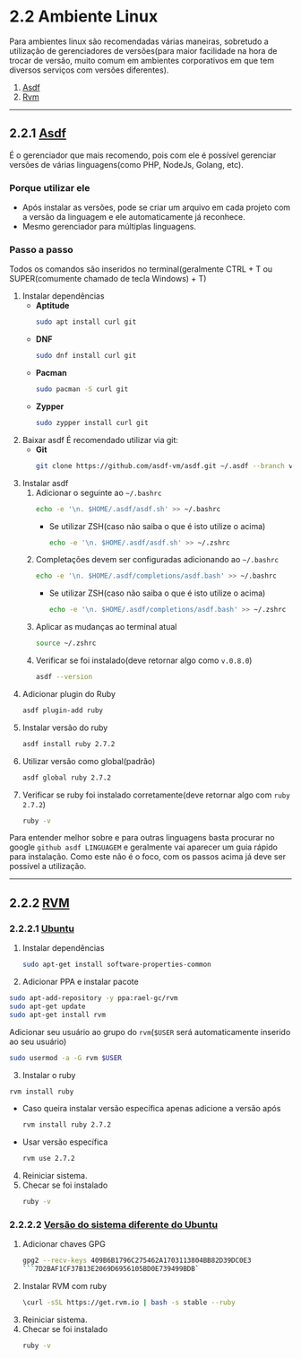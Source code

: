 # 2.2 Ambiente Linux

Para ambientes linux são recomendadas várias maneiras, sobretudo a utilização de gerenciadores de versões(para maior facilidade na hora de trocar de versão, muito comum em ambientes corporativos em que tem diversos serviços com versões diferentes).

1. [Asdf](#221-asdf)
2. [Rvm](#222-rvm)

---

## 2.2.1 [Asdf](https://github.com/asdf-vm/asdf)

É o gerenciador que mais recomendo, pois com ele é possível gerenciar versões de várias linguagens(como PHP, NodeJs, Golang, etc).

### Porque utilizar ele

- Após instalar as versões, pode se criar um arquivo em cada projeto com a versão da linguagem e ele automaticamente já reconhece.
- Mesmo gerenciador para múltiplas linguagens.

### Passo a passo

Todos os comandos são inseridos no terminal(geralmente CTRL + T ou SUPER(comumente chamado de tecla Windows) + T)

1. Instalar dependências
   - **Aptitude**
     ```bash
     sudo apt install curl git
     ```
   - **DNF**
     ```bash
     sudo dnf install curl git
     ```
   - **Pacman**
     ```bash
     sudo pacman -S curl git
     ```
   - **Zypper**
     ```bash
     sudo zypper install curl git
     ```
2. Baixar asdf
   É recomendado utilizar via git:
   - **Git**
     ```bash
     git clone https://github.com/asdf-vm/asdf.git ~/.asdf --branch v0.8.1
     ```
3. Instalar asdf
   1. Adicionar o seguinte ao `~/.bashrc`
      ```bash
      echo -e '\n. $HOME/.asdf/asdf.sh' >> ~/.bashrc
      ```
      - Se utilizar ZSH(caso não saiba o que é isto utilize o acima)
        ```bash
        echo -e '\n. $HOME/.asdf/asdf.sh' >> ~/.zshrc
        ```
   2. Completações devem ser configuradas adicionando ao `~/.bashrc`
      ```bash
      echo -e '\n. $HOME/.asdf/completions/asdf.bash' >> ~/.bashrc
      ```
      - Se utilizar ZSH(caso não saiba o que é isto utilize o acima)
        ```bash
        echo -e '\n. $HOME/.asdf/completions/asdf.bash' >> ~/.zshrc
        ```
   3. Aplicar as mudanças ao terminal atual
      ```bash
      source ~/.zshrc
      ```
   4. Verificar se foi instalado(deve retornar algo como `v.0.8.0`)
      ```bash
      asdf --version
      ```
4. Adicionar plugin do Ruby
   ```bash
   asdf plugin-add ruby
   ```
5. Instalar versão do ruby
   ```bash
   asdf install ruby 2.7.2
   ```
6. Utilizar versão como global(padrão)
   ```bash
   asdf global ruby 2.7.2
   ```
7. Verificar se ruby foi instalado corretamente(deve retornar algo com `ruby 2.7.2`)
   ```bash
   ruby -v
   ```

Para entender melhor sobre e para outras linguagens basta procurar no google `github asdf LINGUAGEM` e geralmente vai aparecer um guia rápido para instalação. Como este não é o foco, com os passos acima já deve ser possível a utilização.

---

## 2.2.2 [RVM](https://rvm.io/)

### 2.2.2.1 [Ubuntu](https://github.com/rvm/ubuntu_rvm)

1. Instalar dependências
   ```bash
   sudo apt-get install software-properties-common
   ```
2. Adicionar PPA e instalar pacote

```bash
sudo apt-add-repository -y ppa:rael-gc/rvm
sudo apt-get update
sudo apt-get install rvm
```

Adicionar seu usuário ao grupo do `rvm`(`$USER` será automaticamente inserido ao seu usuário)

```bash
sudo usermod -a -G rvm $USER
```

3. Instalar o ruby

```bash
rvm install ruby
```

- Caso queira instalar versão específica apenas adicione a versão após
  ```bash
  rvm install ruby 2.7.2
  ```
- Usar versão específica
  ```bash
  rvm use 2.7.2
  ```

4. Reiniciar sistema.
5. Checar se foi instalado
   ```bash
   ruby -v
   ```

### 2.2.2.2 [Versão do sistema diferente do Ubuntu](https://rvm.io/rvm/install)

1. Adicionar chaves GPG
   ````bash
   gpg2 --recv-keys 409B6B1796C275462A1703113804BB82D39DC0E3
   ```7D2BAF1CF37B13E2069D6956105BD0E739499BDB`
   ````
2. Instalar RVM com ruby
   ```bash
   \curl -sSL https://get.rvm.io | bash -s stable --ruby
   ```
3. Reiniciar sistema.
4. Checar se foi instalado
   ```bash
   ruby -v
   ```
